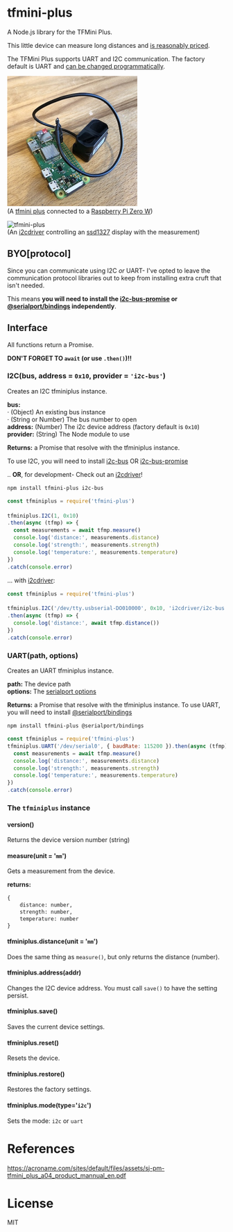 # tfmini-plus
A Node.js library for the TFMini Plus.

This little device can measure long distances and [is reasonably priced](https://amzn.to/2MfTvY8).

The TFMini Plus supports UART and I2C communication. The factory default is UART
and [can be changed programmatically](examples/switch_to_i2c.js).


![tfmini-plis](TFMiniPlus.jpg)<br>
(A [tfmini plus](https://amzn.to/2MfTvY8) connected to a [Raspberry Pi Zero W](https://amzn.to/2pF8WBl))<br>


![tfmini-plus](i2cdriver.gif)<br>
(An [i2cdriver](https://amzn.to/2onQUTr) controlling an [ssd1327](https://amzn.to/2pEUCZz) display with the measurement)

## BYO[protocol]
Since you can communicate using I2C _or_ UART- I've opted to leave the communication protocol
libraries out to keep from installing extra cruft that isn't needed.

This means **you will need to install the [i2c-bus-promise](https://www.npmjs.com/package/i2c-bus-promise) or
[@serialport/bindings](https://www.npmjs.com/package/@serialport/bindings) independently**.

## Interface

All functions return a Promise.

**DON'T FORGET TO `await` (or use `.then()`)!!**

### I2C(bus, address = `0x10`, provider = `'i2c-bus'`)
Creates an I2C tfminiplus instance.

**bus:**<br>
 &middot; (Object) An existing bus instance<br>
 &middot; (String or Number) The bus number to open<br>
**address:** (Number) The i2c device address (factory default is `0x10`)<br>
**provider:** (String) The Node module to use

**Returns:** a Promise that resolve with the tfminiplus instance.

To use I2C, you will need to install [i2c-bus](https://www.npmjs.com/package/i2c-bus)
OR [i2c-bus-promise](https://www.npmjs.com/package/i2c-bus-promise)<br>

.. **OR**, for development- Check out an [i2cdriver](https://amzn.to/2onQUTr)!


```
npm install tfmini-plus i2c-bus
```

```js
const tfminiplus = require('tfmini-plus')

tfminiplus.I2C(1, 0x10)
.then(async (tfmp) => {
  const measurements = await tfmp.measure()
  console.log('distance:', measurements.distance)
  console.log('strength:', measurements.strength)
  console.log('temperature:', measurements.temperature)
})
.catch(console.error)
```

... with [i2cdriver](https://www.npmjs.com/package/i2cdriver):
```js
const tfminiplus = require('tfmini-plus')

tfminiplus.I2C('/dev/tty.usbserial-DO010000', 0x10, 'i2cdriver/i2c-bus')
.then(async (tfmp) => {
  console.log('distance:', await tfmp.distance())
})
.catch(console.error)
```

### UART(path, options)
Creates an UART tfminiplus instance.

**path:** The device path<br>
**options:** The [serialport options](https://serialport.io/docs/api-stream#openoptions)

**Returns:** a Promise that resolve with the tfminiplus instance.
To use UART, you will need to install [@serialport/bindings](https://www.npmjs.com/package/@serialport/bindings)
```
npm install tfmini-plus @serialport/bindings
```

```js
const tfminiplus = require('tfmini-plus')
tfminiplus.UART('/dev/serial0', { baudRate: 115200 }).then(async (tfmp) => {
  const measurements = await tfmp.measure()
  console.log('distance:', measurements.distance)
  console.log('strength:', measurements.strength)
  console.log('temperature:', measurements.temperature)
})
.catch(console.error)
```

### The `tfminiplus` instance

#### version()
Returns the device version number (string)

#### measure(unit = '`mm`')
Gets a measurement from the device.

**returns:**
```
{
    distance: number,
    strength: number,
    temperature: number
}
```

#### tfminiplus.distance(unit = '`mm`')
Does the same thing as `measure()`, but only returns the distance (number).

#### tfminiplus.address(addr)
Changes the I2C device address. You must call `save()` to have the setting persist.

#### tfminiplus.save()
Saves the current device settings.

#### tfminiplus.reset()
Resets the device.

#### tfminiplus.restore()
Restores the factory settings.

#### tfminiplus.mode(type='`i2c`')
Sets the mode: `i2c` or `uart`

# References
https://acroname.com/sites/default/files/assets/sj-pm-tfmini_plus_a04_product_mannual_en.pdf

# License
MIT
